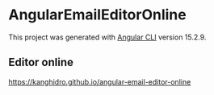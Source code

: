 # AngularEmailEditorOnline

This project was generated with [Angular CLI](https://github.com/angular/angular-cli) version 15.2.9.

## Editor online

https://kanghidro.github.io/angular-email-editor-online
